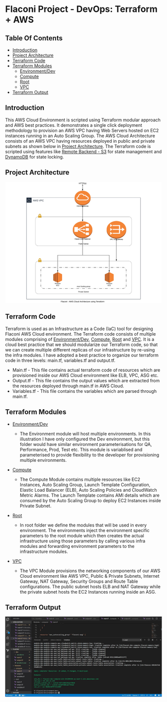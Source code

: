 # Flaconi Project - DevOps: Terraform + AWS 

## Table Of Contents

* [Introduction](#introduction)
* [Project Architecture](#project-architecture)
* [Terraform Code](#terraform-code)
* [Terraform Modules](#terraform-modules)
    * [Environment/Dev](https://github.com/abhinav-k07/projects/tree/master/Environment/dev)
    * [Compute](https://github.com/abhinav-k07/projects/tree/master/Modules/compute)
    * [Root](https://github.com/abhinav-k07/projects/tree/master/Modules/root)
    * [VPC](https://github.com/abhinav-k07/projects/tree/master/Modules/vpc)
* [Terraform Output](#terraform-output)
    



## Introduction

This AWS Cloud Environment is scripted using Terraform modular approach and AWS best practices. It demonstrates a single click deployment methodology to provision an AWS VPC having Web Servers hosted on EC2 instances running in an Auto Scaling Group. The AWS Cloud Architecture consists of an AWS VPC having resources deployed in public and private subnets as shown below in [Project Architecture](#project-architecture). The Terraform code is scripted using features like [Remote Backend - S3](https://www.terraform.io/docs/backends/types/s3.html) for state management and [DynamoDB](https://www.terraform.io/docs/state/locking.html) for state locking.

## Project Architecture

![alt text](https://raw.githubusercontent.com/abhinav-k07/projects/master/Flaconi%20Docs/Flaconi%20-%20DevOps%20AWS%20Cloud%20and%20Terraform.jpeg)

## Terraform Code

Terraform is used as an Infrastructure as a Code (IaC) tool for designing Flaconi AWS Cloud environment. The Terraform code consists of multiple modules comprising of [Environment/Dev](https://github.com/abhinav-k07/projects/tree/master/Environment/dev), [Compute](https://github.com/abhinav-k07/projects/tree/master/Modules/compute), [Root](https://github.com/abhinav-k07/projects/tree/master/Modules/root) and [VPC](https://github.com/abhinav-k07/projects/tree/master/Modules/vpc). It is a cloud best practice that we should modularize our Terraform code, so that we can create multiple different replicas of our infrastructure by re-using the infra modules. I have adopted a best practice to organize our terraform code in three levels: main.tf, variables.tf and output.tf.

* Main.tf - This file contains actual terraform code of resources which are provisioned inside our AWS Cloud environment like ELB, VPC, ASG etc.
* Output.tf - This file contains the output values which are extracted from the resources deployed through main.tf in AWS Cloud.
* Variables.tf - This file contains the variables which are parsed through main.tf.


## Terraform Modules

* [Environment/Dev](https://github.com/abhinav-k07/projects/tree/master/Environment/dev)
    * The Environment module will host multiple environments. In this illustration I have only configured the Dev environment, but this folder would have similar environment parameterisations for QA, Performance, Prod, Test etc. This module is variablised and parameterised to provide flexibility to the developer for provisioning multiple environments.

* [Compute](https://github.com/abhinav-k07/projects/tree/master/Modules/compute)
    * The Compute Module contains multiple resources like EC2 Instances, Auto Scaling Group, Launch Template Configuration, Elastic Load Balancer (ELB), Auto Scaling Policies and CloudWatch Metric Alarms. The Launch Template contains AMI details which are consumed by the Auto Scaling Group to deploy EC2 Instances inside Private Subnet.
    
* [Root](https://github.com/abhinav-k07/projects/tree/master/Modules/root)
    * In root folder we define the modules that will be used in every environment. The environments inject the environment specific parameters to the root module which then creates the actual infrastructure using those parameters by calling various infra modules and forwarding environment parameters to the infrastructure modules.

* [VPC](https://github.com/abhinav-k07/projects/tree/master/Modules/vpc)
    * The VPC Module provisions the networking components of our AWS Cloud environment like AWS VPC, Public & Private Subnets, Internet Gateway, NAT Gateway, Security Groups and Route Table configurations. The public subnet hosts ELB and NAT Gateway while the private subnet hosts the EC2 Instances running inside an ASG.


## Terraform Output

![alt text](https://raw.githubusercontent.com/abhinav-k07/projects/master/Flaconi%20Docs/Terraform_Output.JPG)

